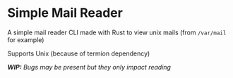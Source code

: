 # Simple Mail Reader

A simple mail reader CLI made with Rust to view unix mails (from `/var/mail` for example)

Supports Unix (because of termion dependency)

_**WIP:** Bugs may be present but they only impact reading_

